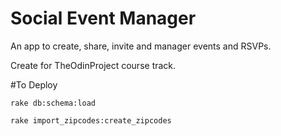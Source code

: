 # Social Event Manager

An app to create, share, invite and manager events and RSVPs. 

Create for TheOdinProject course track.

#To Deploy


```
rake db:schema:load
```
```
rake import_zipcodes:create_zipcodes
```

